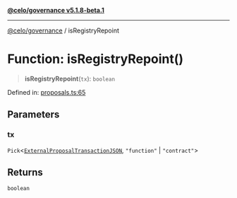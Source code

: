[**@celo/governance v5.1.8-beta.1**](../README.md)

***

[@celo/governance](../README.md) / isRegistryRepoint

# Function: isRegistryRepoint()

> **isRegistryRepoint**(`tx`): `boolean`

Defined in: [proposals.ts:65](https://github.com/celo-org/developer-tooling/blob/master/packages/sdk/governance/src/proposals.ts#L65)

## Parameters

### tx

`Pick`\<[`ExternalProposalTransactionJSON`](../type-aliases/ExternalProposalTransactionJSON.md), `"function"` \| `"contract"`\>

## Returns

`boolean`
